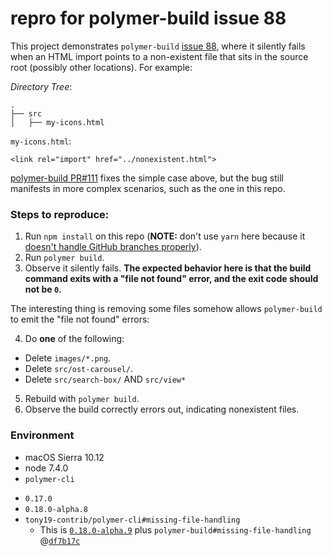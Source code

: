 # repro for polymer-build issue 88

This project demonstrates `polymer-build` [issue 88](https://github.com/Polymer/polymer-build/issues/88),
where it silently fails when an HTML import points to a non-existent
file that sits in the source root (possibly other locations). For
example:

*Directory Tree*:

    .
    ├── src
    │   ├── my-icons.html


`my-icons.html`:

    <link rel="import" href="../nonexistent.html">

[polymer-build PR#111](https://github.com/Polymer/polymer-build/pull/111)
fixes the simple case above, but the bug still manifests in more complex
scenarios, such as the one in this repo.

### Steps to reproduce:

 1. Run `npm install` on this repo (**NOTE:** don't use `yarn` here
    because it [doesn't handle GitHub branches properly](https://github.com/yarnpkg/yarn/issues/2572)).
 2. Run `polymer build`.
 3. Observe it silently fails.
    **The expected behavior here is that the build command exits with
    a "file not found" error, and the exit code should not be `0`.**

The interesting thing is removing some files somehow allows `polymer-build`
to emit the "file not found" errors:

 4. Do **one** of the following:
   * Delete `images/*.png`.
   * Delete `src/ost-carousel/`.
   * Delete `src/search-box/` AND `src/view*`
 5. Rebuild with `polymer build`.
 6. Observe the build correctly errors out, indicating nonexistent files.

### Environment

 * macOS Sierra 10.12
 * node 7.4.0
 * `polymer-cli`
  - `0.17.0`
  - `0.18.0-alpha.8`
  - `tony19-contrib/polymer-cli#missing-file-handling`
    * This is [`0.18.0-alpha.9`](https://github.com/Polymer/polymer-cli/commit/c231a2c813f532bd871c298c13adf5b38497153e)
    plus `polymer-build#missing-file-handling`
    @[`df7b17c`](https://github.com/Polymer/polymer-build/pull/111/commits/df7b17cfcd516e680d15ee2a9fa5a7b7f5fa6e03)
